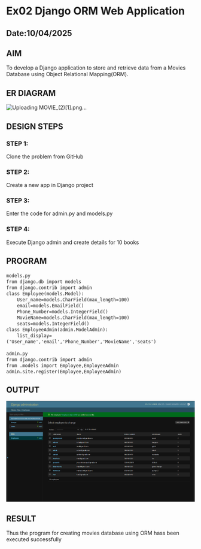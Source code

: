 # Ex02 Django ORM Web Application
## Date:10/04/2025 

## AIM
To develop a Django application to store and retrieve data from a Movies Database using Object Relational Mapping(ORM).

## ER DIAGRAM

![Uploading MOVIE_(2)[1].png…]()


## DESIGN STEPS

### STEP 1:
Clone the problem from GitHub

### STEP 2:
Create a new app in Django project

### STEP 3:
Enter the code for admin.py and models.py

### STEP 4:
Execute Django admin and create details for 10 books

## PROGRAM
``` 
models.py
from django.db import models
from django.contrib import admin
class Employee(models.Model):
    User_name=models.CharField(max_length=100)
    email=models.EmailField()
    Phone_Number=models.IntegerField()
    MovieName=models.CharField(max_length=100)
    seats=models.IntegerField()
class EmployeeAdmin(admin.ModelAdmin):
    list_display=('User_name','email','Phone_Number','MovieName','seats')

admin.py
from django.contrib import admin
from .models import Employee,EmployeeAdmin
admin.site.register(Employee,EmployeeAdmin)
```


## OUTPUT
![alt text](<Screenshot 2025-04-11 001511.png>)




## RESULT
Thus the program for creating movies database using ORM hass been executed successfully
